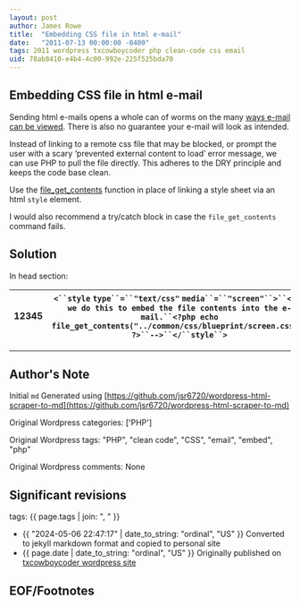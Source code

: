 ```yaml
---
layout: post
author: James Rowe
title:  "Embedding CSS file in html e-mail"
date:   "2011-07-13 00:00:00 -0400"
tags: 2011 wordpress txcowboycoder php clean-code css email
uid: 78ab8410-e4b4-4c00-992e-225f525bda70
---
```



## Embedding CSS file in html e-mail


Sending html e-mails opens a whole can of worms on the many [ways e-mail can be viewed](http://www.alistapart.com/articles/cssemail/). There is also no guarantee your e-mail will look as intended.


Instead of linking to a remote css file that may be blocked, or prompt the user with a scary ‘prevented external content to load’ error message, we can use PHP to pull the file directly. This adheres to the DRY principle and keeps the code base clean.


Use the [file\_get\_contents](http://php.net/file_get_contents) function in place of linking a style sheet via an html `style` element.


I would also recommend a try/catch block in case the `file_get_contents` command fails.


## Solution


In head section:




| 12345 | `<``style` `type``=``"text/css"` `media``=``"screen"``>``<!-- we do this to embed the file contents into the e-mail.``<?php echo file_get_contents("../common/css/blueprint/screen.css"); ?>``-->``</``style``>` |
| --- | --- |




---

## Author's Note

Initial `md` Generated using [https://github.com/jsr6720/wordpress-html-scraper-to-md](https://github.com/jsr6720/wordpress-html-scraper-to-md)

Original Wordpress categories: ['PHP']

Original Wordpress tags: "PHP", "clean code", "CSS", "email", "embed", "php"

Original Wordpress comments: None

## Significant revisions

tags: {{ page.tags | join: ", " }} <!-- todo move this somewhere -->

- {{ "2024-05-06 22:47:17" | date_to_string: "ordinal", "US" }} Converted to jekyll markdown format and copied to personal site
- {{ page.date | date_to_string: "ordinal", "US" }} Originally published on [txcowboycoder wordpress site](https://txcowboycoder.wordpress.com/2011/07/13/embedding-css-file-in-html-e-mail/)

## EOF/Footnotes

